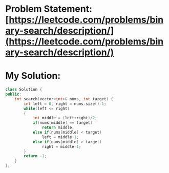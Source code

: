 # Problem Statement: [https://leetcode.com/problems/binary-search/description/](https://leetcode.com/problems/binary-search/description/)
# My Solution: 
```cpp
class Solution {
public:
    int search(vector<int>& nums, int target) {
        int left = 0, right = nums.size()-1;
        while(left <= right)
        {
            int middle = (left+right)/2;
            if(nums[middle] == target)
                return middle;
            else if(nums[middle] < target)
                left = middle+1;
            else if(nums[middle] > target)
                right = middle-1;
        }
        return -1;
    }
};
```

